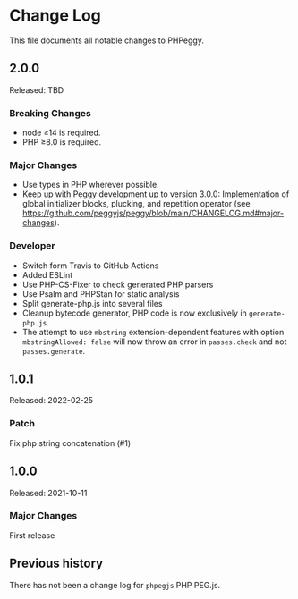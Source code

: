 Change Log
==========

This file documents all notable changes to PHPeggy.

2.0.0
-----

Released: TBD

### Breaking Changes

- node ≥14 is required.
- PHP ≥8.0 is required.

### Major Changes

- Use types in PHP wherever possible.
- Keep up with Peggy development up to version 3.0.0:
  Implementation of global initializer blocks, plucking, and repetition operator (see https://github.com/peggyjs/peggy/blob/main/CHANGELOG.md#major-changes).

### Developer

- Switch form Travis to GitHub Actions
- Added ESLint
- Use PHP-CS-Fixer to check generated PHP parsers
- Use Psalm and PHPStan for static analysis
- Split generate-php.js into several files
- Cleanup bytecode generator, PHP code is now exclusively in `generate-php.js`.
- The attempt to use `mbstring` extension-dependent features with option `mbstringAllowed: false`
  will now throw an error in `passes.check` and not `passes.generate`.

1.0.1
-----

Released: 2022-02-25

### Patch

Fix php string concatenation (#1)

1.0.0
-----

Released: 2021-10-11

### Major Changes

First release

## Previous history

There has not been a change log for `phpegjs` PHP PEG.js.
